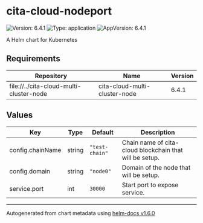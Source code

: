 # cita-cloud-nodeport

![Version: 6.4.1](https://img.shields.io/badge/Version-6.4.1-informational?style=flat-square) ![Type: application](https://img.shields.io/badge/Type-application-informational?style=flat-square) ![AppVersion: 6.4.1](https://img.shields.io/badge/AppVersion-6.4.1-informational?style=flat-square)

A Helm chart for Kubernetes

## Requirements

| Repository | Name | Version |
|------------|------|---------|
| file://../cita-cloud-multi-cluster-node | cita-cloud-multi-cluster-node | 6.4.1 |

## Values

| Key | Type | Default | Description |
|-----|------|---------|-------------|
| config.chainName | string | `"test-chain"` | Chain name of cita-cloud blockchain that will be setup. |
| config.domain | string | `"node0"` | Domain of the node that will be setup. |
| service.port | int | `30000` | Start port to expose service. |

----------------------------------------------
Autogenerated from chart metadata using [helm-docs v1.6.0](https://github.com/norwoodj/helm-docs/releases/v1.6.0)
